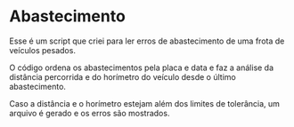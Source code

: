 # Abastecimento

Esse é um script que criei para ler erros de abastecimento de uma frota de veículos pesados. <br>

O código ordena os abastecimentos pela placa e data e faz a análise da distância percorrida e do horímetro do veículo desde o último abastecimento.<br>

Caso a distância e o horímetro estejam além dos limites de tolerância, um arquivo é gerado e os erros são mostrados.
